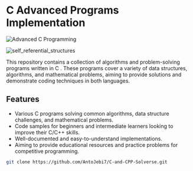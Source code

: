 # C Advanced Programs Implementation
![Advanced C Programming](https://bbb-main.blr1.digitaloceanspaces.com/uploads/course/advanced-c-programming-1720530803432.jpeg)

![self_referential_structures]([https://bbb-main.blr1.digitaloceanspaces.com/uploads/course/advanced-c-programming-1720530803432.jpeg](https://media.geeksforgeeks.org/wp-content/cdn-uploads/Self-Referential-Structures.png))


This repository contains a collection of algorithms and problem-solving programs written in C . These programs cover a variety of data structures, algorithms, and mathematical problems, aiming to provide solutions and demonstrate coding techniques in both languages.

## Features
- Various C programs solving common algorithms, data structure challenges, and mathematical problems.
- Code samples for beginners and intermediate learners looking to improve their C/C++ skills.
- Well-documented and easy-to-understand implementations.
- Aiming to provide educational resources and practice problems for competitive programming.


```bash
git clone https://github.com/AntoJebi7/C-and-CPP-Solverse.git
